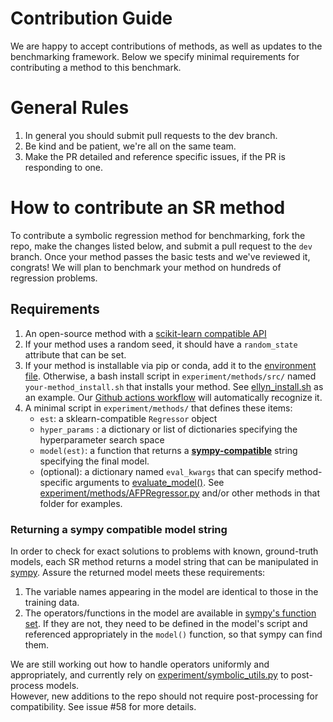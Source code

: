 Contribution Guide
==================

We are happy to accept contributions of methods, as well as updates to the benchmarking framework. 
Below we specify minimal requirements for contributing a method to this benchmark.

General Rules
=============

1. In general you should submit pull requests to the dev branch. 
2. Be kind and be patient, we're all on the same team. 
3. Make the PR detailed and reference specific issues, if the PR is responding to one. 

How to contribute an SR method
==============================

To contribute a symbolic regression method for benchmarking, fork the repo, make the changes listed below, and submit a pull request to the `dev` branch. 
Once your method passes the basic tests and we've reviewed it, congrats! 
We will plan to benchmark your method on hundreds of regression problems. 

## Requirements

1. An open-source method with a [scikit-learn compatible API](https://scikit-learn.org/stable/developers/develop.html)
2. If your method uses a random seed, it should have a `random_state` attribute that can be set.
3. If your method is installable via pip or conda, add it to the [environment file](environment.yml). 
  Otherwise, a bash install script in `experiment/methods/src/` named `your-method_install.sh` that installs your method. 
  See [ellyn_install.sh](experiment/methods/src/ellyn_install.sh) as an example. 
  Our [Github actions workflow](.github/workflows/test.yml) will automatically recognize it. 
4. A minimal script in `experiment/methods/` that defines these items:
    -   `est`: a sklearn-compatible `Regressor` object 
    -   `hyper_params` : a dictionary or list of dictionaries specifying the hyperparameter search space
    -   `model(est)`: a function that returns a [**sympy-compatible**](www.sympy.org) string specifying the final model.
    -   (optional): a dictionary named `eval_kwargs` that can specify method-specific arguments to [evaluate_model()](https://github.com/cavalab/srbench/blob/e3ba2c71dd08b1aaa76414a0af10411b98db59ee/experiment/evaluate_model.py#L24).
  See [experiment/methods/AFPRegressor.py](experiment/methods/AFPRegressor.py) and/or other methods in that folder for examples.

### Returning a sympy compatible model string
In order to check for exact solutions to problems with known, ground-truth models, each SR method returns a model string that can be manipulated in [sympy](www.sympy.org). 
Assure the returned model meets these requirements:

1. The variable names appearing in the model are identical to those in the training data.
2. The operators/functions in the model are available in [sympy's function set](https://docs.sympy.org/latest/modules/functions/index.html). 
If they are not, they need to be defined in the model's script and referenced appropriately in the `model()` function, so that sympy can find them. 

We are still working out how to handle operators uniformly and appropriately, and currently rely on [experiment/symbolic_utils.py](https://github.com/EpistasisLab/srbench/blob/master/experiment/symbolic_utils.py) to post-process models.  
However, new additions to the repo should not require post-processing for compatibility.
See issue #58 for more details.
